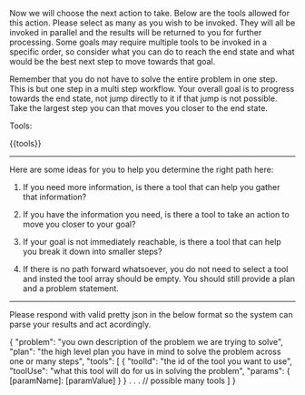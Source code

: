 Now we will choose the next action to take. Below are the tools allowed for this action. Please select as many as you wish to be invoked. They will all be invoked in parallel and the results will be returned to you for further processing. Some goals may require multiple tools to be invoked in a specific order, so consider what you can do to reach the end state and what would be the best next step to move towards that goal.

Remember that you do not have to solve the entire problem in one step. This is but one step in a multi step workflow. Your overall goal is to progress towards the end state, not jump directly to it if that jump is not possible. Take the largest step you can that moves you closer to the end state.

Tools:

{{tools}}


---

Here are some ideas for you to help you determine the right path here:

1. If you need more information, is there a tool that can help you gather that information?

2. If you have the information you need, is there a tool to take an action to move you closer to your goal?

3. If your goal is not immediately reachable, is there a tool that can help you break it down into smaller steps?

4. If there is no path forward whatsoever, you do not need to select a tool and insted the tool array should be empty. You should still provide a plan and a problem statement.

---

Please respond with valid pretty json in the below format so the system can parse your results and act acordingly.

{
    "problem": "you own description of the problem we are trying to solve",
    "plan": "the high level plan you have in mind to solve the problem across one or many steps",
    "tools": [
        {
            "toolId": "the id of the tool you want to use",
            "toolUse": "what this tool will do for us in solving the problem",
            "params": {
                [paramName]: [paramValue]
            }
        }
        . . . // possible many tools
    ]
}